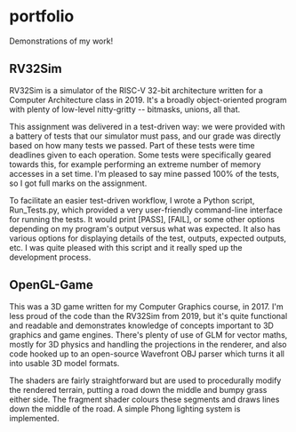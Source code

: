 # portfolio
Demonstrations of my work!

## RV32Sim
RV32Sim is a simulator of the RISC-V 32-bit architecture written for a Computer Architecture class in 2019. It's a broadly object-oriented program with plenty of low-level nitty-gritty -- bitmasks, unions, all that.

This assignment was delivered in a test-driven way: we were provided with a battery of tests that our simulator must pass, and our grade was directly based on how many tests we passed. Part of these tests were time deadlines given to each operation. Some tests were specifically geared towards this, for example performing an extreme number of memory accesses in a set time. I'm pleased to say mine passed 100% of the tests, so I got full marks on the assignment.

To facilitate an easier test-driven workflow, I wrote a Python script, Run_Tests.py, which provided a very user-friendly command-line interface for running the tests. It would print [PASS], [FAIL], or some other options depending on my program's output versus what was expected. It also has various options for displaying details of the test, outputs, expected outputs, etc. I was quite pleased with this script and it really sped up the development process.

## OpenGL-Game
This was a 3D game written for my Computer Graphics course, in 2017. I'm less proud of the code than the RV32Sim from 2019, but it's quite functional and readable and demonstrates knowledge of concepts important to 3D graphics and game engines. There's plenty of use of GLM for vector maths, mostly for 3D physics and handling the projections in the renderer, and also code hooked up to an open-source Wavefront OBJ parser which turns it all into usable 3D model formats.

The shaders are fairly straightforward but are used to procedurally modify the rendered terrain, putting a road down the middle and bumpy grass either side. The fragment shader colours these segments and draws lines down the middle of the road. A simple Phong lighting system is implemented.
